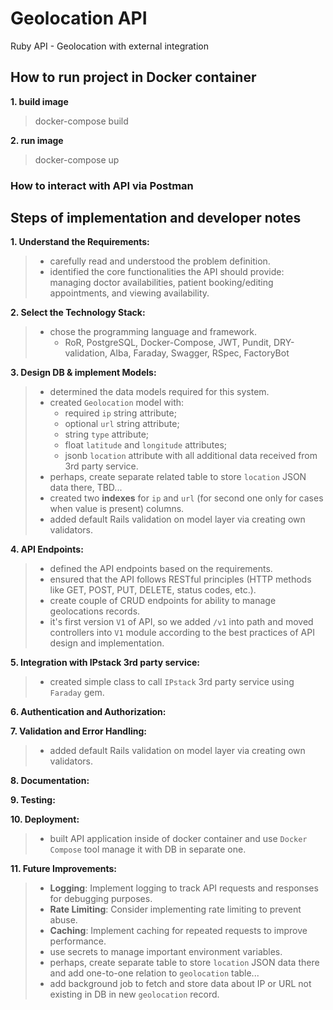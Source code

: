 # Geolocation API
Ruby API - Geolocation with external integration


## How to run project in Docker container

**1. build image**
> docker-compose build

**2. run image**
> docker-compose up


### How to interact with API via Postman

[//]: # (**1. visit deployed app on next link**)
[//]: # (> https://geospatial-app-rngt.onrender.com/)

[//]: # (**2. send request with new ticket data to the API server with JSON body that can be the same as in example**)
[//]: # (> POST https://geospatial-app-rngt.onrender.com/api/v1/tickets)

[//]: # (**3. open new ticket card on webb-app page to see all details and plotted polygons on the map**)
[//]: # (> https://geospatial-app-rngt.onrender.com/tickets/1)


## Steps of implementation and developer notes

**1. Understand the Requirements:**
> - carefully read and understood the problem definition.
> - identified the core functionalities the API should provide: managing doctor availabilities, patient booking/editing appointments, and viewing availability.

**2. Select the Technology Stack:**
> - chose the programming language and framework.
>   - RoR, PostgreSQL, Docker-Compose, JWT, Pundit, DRY-validation, Alba, Faraday, Swagger, RSpec, FactoryBot

**3. Design DB & implement Models:**
> - determined the data models required for this system.
> - created `Geolocation` model with:
>   - required `ip` string attribute;
>   - optional `url` string attribute;
>   - string `type` attribute;
>   - float `latitude` and `longitude` attributes;
>   - jsonb `location` attribute with all additional data received from 3rd party service.
> - perhaps, create separate related table to store `location` JSON data there, TBD...
> - created two **indexes** for `ip` and `url` (for second one only for cases when value is present) columns.
> - added default Rails validation on model layer via creating own validators.

[//]: # (> - implement main model for storing geospatial data using `postgis` gem)
[//]: # (> - design and use `Service Object` to encapsulate and manage business logic in separate abstraction)
[//]: # (>   - service objects represent a single system action such as adding a record to the database or sending an email)
[//]: # (>   - service objects should contain no reference to anything related to HTTP, such as requests or parameters)
[//]: # (> - implement `Query Object` on `show_open_slots` endpoint to handle complicated querying of records collection on index endpoint with extend filtering params and potentially ordering ones)
[//]: # (> - final DB schema with relations is next &#40;see screenshot below&#41;)
[//]: # (> - seed DB with default data)

**4. API Endpoints:**

> - defined the API endpoints based on the requirements.
> - ensured that the API follows RESTful principles (HTTP methods like GET, POST, PUT, DELETE, status codes, etc.).
> - create couple of CRUD endpoints for ability to manage geolocations records.
> - it's first version `V1` of API, so we added `/v1` into path and moved controllers into `V1` module according to the best practices of API design and implementation.

[//]: # (> - use `Alba` gem for serialization)
[//]: # (>   - potentially we can convert all keys to `lowerCamelCase` adding one command in base serializer)
[//]: # (> - use JSON API standard for request payloads and response bodies)

**5. Integration with IPstack 3rd party service:**
> - created simple class to call `IPstack` 3rd party service using `Faraday` gem.

[//]: # (> - create separate service to handle errors and transfor response)
[//]: # (> - potentially rewrite that class to servie object)

**6. Authentication and Authorization:**

[//]: # (> - Implement user authentication to ensure only authorized users can book or modify appointments.)
[//]: # (> - use `JWT` gem to authentication users)
[//]: # (> - create simple `login` endpoint to authenticate current user by JWT)
[//]: # (> - use `Pundit` gem to authorise users permissions)

**7. Validation and Error Handling:**
> - added default Rails validation on model layer via creating own validators.

[//]: # (> - add validation for incoming data to prevent invalid bookings or data corruption.)
[//]: # (>   - use `Dry-validation` gem)
[//]: # (>   - add addition DRY rules for cases when slots time data is not valid)
[//]: # (> - implement robust error handling to provide meaningful error messages through whole API.)
[//]: # (>   - we are able not pass error message to response body if we don't want to show any internal errors in clients)

**8. Documentation:**

[//]: # (> - created this README.md file that explains how to run and use the service.)
[//]: # (> - added developer notes that were written during implementation)
[//]: # (> - included Postman collection into project for sharing with other team members)
[//]: # (>   - here is short description about all created endpoints)

**9. Testing:**

[//]: # (> - write couple model unit tests to ensure the reliability of your code)
[//]: # (> - cover all endpoint with own integration test using Swagger framework and generate very useful and helpful documentation)
[//]: # (>   - visit `<server>/api-docs` you can see automatically generated API documentation like on screenshot above)
[//]: # (> - use `simplecov` gem to check amount of covered code with tests)

**10. Deployment:**
> - built API application inside of docker container and use `Docker Compose` tool manage it with DB in separate one.

**11. Future Improvements:**
> - **Logging**: Implement logging to track API requests and responses for debugging purposes.
> - **Rate Limiting**: Consider implementing rate limiting to prevent abuse.
> - **Caching**: Implement caching for repeated requests to improve performance.
> - use secrets to manage important environment variables.
> - perhaps, create separate table to store `location` JSON data there and add one-to-one relation to `geolocation` table...
> - add background job to fetch and store data about IP or URL not existing in DB in new `geolocation` record.
